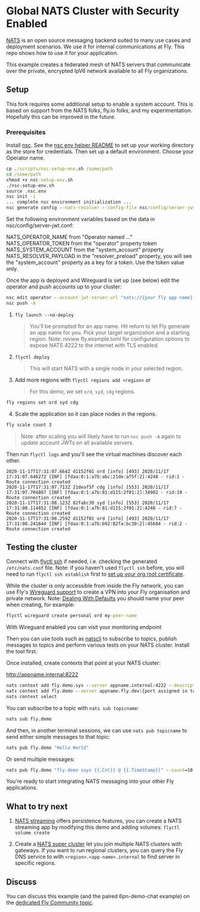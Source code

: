 # Global NATS Cluster with Security Enabled

[NATS](https://docs.nats.io/) is an open source messaging backend suited to many use cases and deployment scenarios. We use it for internal communications at Fly. This repo shows how to use it for your application.

This example creates a federated mesh of NATS servers that communicate over the private, encrypted IpV6 network available to all Fly organizations.

## Setup
This fork requires some additional setup to enable a system account. This is based on support from the NATS folks, fly.io folks, and my experimentation. Hopefully this can be improved in the future.

### Prerequisites

Install [nsc](https://docs.nats.io/using-nats/nats-tools/nsc). See the [nsc env helper README](./scripts/README.md) to set up your working directory as the store for credentials. Then set up a default environment. Choose your Operator name. 

```cmd
cp ./scripts/nsc-setup-env.sh /some/path
cd /some/path
chmod +x nsc-setup-env.sh
./nsc-setup-env.sh
source .nsc.env
nsc init -i
... complete nsc environment initialization ...
nsc generate config --nats-resolver --config-file nsc/config/server-jwt.conf
```

Set the following environment variables based on the data in nsc/config/server-jwt.conf:

NATS_OPERATOR_NAME from "Operator named ..."
NATS_OPERATOR_TOKEN from the "operator" property token
NATS_SYSTEM_ACCOUNT from the "system_account" property
NATS_RESOLVER_PAYLOAD in the "resolver_preload" property, you will see the "system_account" property as a key for a token. Use the token value only.

Once the app is deployed and Wireguard is set up (see below) edit the operator and push accounts up to your cluster:

```cmd
nsc edit operator --account-jwt-server-url "nats://{your fly app name}.internal:4222"
nsc push -A
```



1. `fly launch --no-deploy`

    > You'll be prompted for an app name. Hit return to let Fly generate an app name for you. Pick your target organization and a starting region.
    > Note: review fly.example.toml for configuration options to expose NATS 4222 to the internet with TLS enabled.

2. `flyctl deploy`

    > This will start NATS with a single node in your selected region.

3. Add more regions with `flyctl regions add <region>` or

    > For this demo, we set `ord`, `syd`, `cdg` regions.

```cmd
fly regions set ord syd cdg
```

4. Scale the application so it can place nodes in the regions.

```cmd
fly scale count 3
```

> Note: after scaling you will likely have to run `nsc push -A` again to update account JWTs on all available servers.

Then run `flyctl logs` and you'll see the virtual machines discover each other.

```
2020-11-17T17:31:07.664Z d1152f01 ord [info] [493] 2020/11/17 17:31:07.646272 [INF] [fdaa:0:1:a7b:abc:21de:af5f:2]:4248 - rid:1 - Route connection created
2020-11-17T17:31:07.713Z 21deaf5f cdg [info] [553] 2020/11/17 17:31:07.704807 [INF] [fdaa:0:1:a7b:81:d115:2f01:2]:34902 - rid:19 - Route connection created
2020-11-17T17:31:08.123Z 82fabc30 syd [info] [553] 2020/11/17 17:31:08.114852 [INF] [fdaa:0:1:a7b:81:d115:2f01:2]:4248 - rid:7 - Route connection created
2020-11-17T17:31:08.259Z d1152f01 ord [info] [493] 2020/11/17 17:31:08.241644 [INF] [fdaa:0:1:a7b:b92:82fa:bc30:2]:45684 - rid:2 - Route connection created
```

## Testing the cluster

Connect with [flyctl ssh](https://fly.io/docs/flyctl/ssh/) if needed, i.e. checking the generated `/etc/nats.conf` file. Note: if you haven't used `flyctl ssh` before, you will need to run `flyctl ssh establish` first to [set up your org root certificate](https://fly.io/docs/flyctl/ssh-establish/).

While the cluster is only accessible from inside the Fly network, you can use Fly's [Wireguard support](https://fly.io/docs/reference/private-networking/#step-by-step) to create a VPN into your Fly organisation and private network. Note: [Dealing With Defaults](https://fly.io/docs/reference/private-networking/#dealing-with-defaults) you should name your peer when creating, for example:

```cmd
flyctl wireguard create personal ord my-peer-name
```

With Wireguard enabled you can visit your monitoring endpoint

Then you can use tools such as [natscli](https://github.com/nats-io/natscli) to subscribe to topics, publish messages to topics and perform various tests on your NATS cluster. Install the tool first.

Once installed, create contexts that point at your NATS cluster:

http://appname.internal:8222



```cmd
nats context add fly.demo.sys --server appname.internal:4222 --description "My Cluster System Account" --creds nsc/nkeys/creds/{your created operator}/SYS/sys.creds
nats context add fly.demo --server appname.fly.dev:{port assigned in toml} --description "My Public Cluster" --creds nsc/nkeys/creds/{your created operator}/{your created account}/{your created account}.creds
nats context select
```

You can subscribe to a topic with `nats sub topicname`:

```cmd
nats sub fly.demo
```

And then, in another terminal sessions, we can use `nats pub topicname` to send either simple messages to that topic:

```cmd
nats pub fly.demo "Hello World"
```

Or send multiple messages:

```cmd
nats pub fly.demo "fly.demo says {{.Cnt}} @ {{.TimeStamp}}" --count=10
```

You're ready to start integrating NATS messaging into your other Fly applications.

## What to try next

1. [NATS streaming](https://docs.nats.io/nats-streaming-concepts/intro) offers persistence features, you can create a NATS streaming app by modifying this demo and adding volumes: `flyctl volume create`

2. Create a [NATS super cluster](https://docs.nats.io/nats-server/configuration/gateways) let you join multiple NATS clusters with gateways. If you want to run regional clusters, you can query the Fly DNS service to with `<region>.<app-name>.internal` to find server in specific regions.


## Discuss

You can discuss this example (and the paired 6pn-demo-chat example) on the [dedicated Fly Community topic](https://community.fly.io/t/new-examples-nats-cluster-and-6pn-demo-chat/562).

